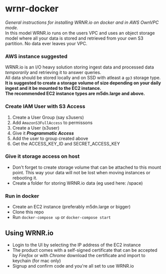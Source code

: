 # wrnr-docker

*General instructions for installing WRNR.io on docker and in AWS OwnVPC mode.*<br>
In this model WRNR.io runs on the users VPC and uses an object storage model where all your data is stored and retrieved from your own S3 partition.
No data ever leaves your VPC.

### AWS instance suggested
WRNR.io is an I/O heavy solution storing ingest data and processed data _temporarily_ and retrieving it to answer queries.<br>
All data should be stored locally and on SSD with atleast a `gp3` storage type.<br>
**It is suggested to create a storage volume of size depending on your daily ingest and it be mounted to the EC2 instance.**<br>
**The recommended EC2 instance types are m5dn.large and above.**  

### Create IAM User with S3 Access ###
1. Create a User Group (say s3users) 
2. Add `AmazonS3FullAccess` to permissons 
3. Create a User (s3user) 
4. Give it **_Programmatic Access_** 
5. Add the user to group created above 
6. Get the ACCESS_KEY_ID and SECRET_ACCESS_KEY 

### Give it storage access on host ###
- Don't forget to create storage volume that can be attached to this mount point. This way your data will not be lost when moving instances or rebooting it.
- Create a folder for storing WRNR.io data (eg used here: /space)

### Run in docker ###
- Create an EC2 instance (preferably m5dn.large or bigger)
- Clone this repo
- Run `docker-compose up` or `docker-compose start`

## Using WRNR.io ##
- Login to the UI by selecting the IP address of the EC2 instance
- The product comes with a self-signed certificate that can be accepted by _Firefox_ or with _Chrome_ download the certificate and import to keychain (for mac only)
- Signup and confirm code and you're all set to use WRNR.io
